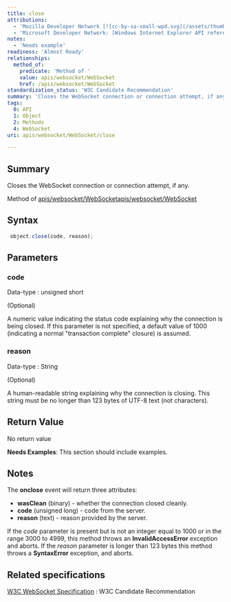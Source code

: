 ```yaml
---
title: close
attributions:
  - 'Mozilla Developer Network [![cc-by-sa-small-wpd.svg](/assets/thumb/8/8c/cc-by-sa-small-wpd.svg/120px-cc-by-sa-small-wpd.svg.png)](http://creativecommons.org/licenses/by-sa/3.0/us/): [Article](https://developer.mozilla.org/en-US/docs/WebSockets/WebSockets_reference/WebSocket)'
  - 'Microsoft Developer Network: [Windows Internet Explorer API reference Article](http://msdn.microsoft.com/en-us/library/ie/hh828809%28v=vs.85%29.aspx)'
notes:
  - 'Needs example'
readiness: 'Almost Ready'
relationships:
  method_of:
    predicate: 'Method of '
    value: apis/websocket/WebSocket
    href: /apis/websocket/WebSocket
standardization_status: 'W3C Candidate Recommendation'
summary: 'Closes the WebSocket connection or connection attempt, if any.'
tags:
  0: API
  1: Object
  2: Methods
  4: WebSocket
uri: apis/websocket/WebSocket/close

---
```

## Summary

Closes the WebSocket connection or connection attempt, if any.

Method of [apis/websocket/WebSocket](/apis/websocket/WebSocket)[apis/websocket/WebSocket](/apis/websocket/WebSocket)

## Syntax

``` js
 object.close(code, reason);
```

## Parameters

### code

 Data-type
:   unsigned short

(Optional)

A numeric value indicating the status code explaining why the connection is being closed. If this parameter is not specified, a default value of 1000 (indicating a normal "transaction complete" closure) is assumed.

### reason

 Data-type
:   String

(Optional)

A human-readable string explaining why the connection is closing. This string must be no longer than 123 bytes of UTF-8 text (not characters).

## Return Value

No return value

**Needs Examples**: This section should include examples.

## Notes

The **onclose** event will return three attributes:

-   **wasClean** (binary) - whether the connection closed cleanly.
-   **code** (unsigned long) - code from the server.
-   **reason** (text) - reason provided by the server.

If the *code* parameter is present but is not an integer equal to 1000 or in the range 3000 to 4999, this method throws an **InvalidAccessError** exception and aborts. If the *reason* parameter is longer than 123 bytes this method throws a **SyntaxError** exception, and aborts.

## Related specifications

[W3C WebSocket Specification](http://www.w3.org/TR/websockets/)
:   W3C Candidate Recommendation

